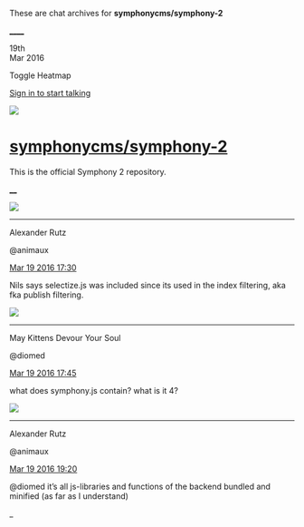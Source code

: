 These are chat archives for **symphonycms/symphony-2**

[__](/symphonycms/symphony-2/archives/2016/03/20)[__](/symphonycms/symphony-2/archives/2016/03/18)

19th  
Mar 2016

Toggle Heatmap

[Sign in to start talking](/login?action=login&button=archive-login)

![](https://avatars-02.gitter.im/group/iv/3/57542c45c43b8c601977197e?s=48)

#  [symphonycms/symphony-2](/symphonycms/symphony-2)

This is the official Symphony 2 repository.

[ __](/orgs/symphonycms/rooms "More symphonycms rooms")

![](https://avatars2.githubusercontent.com/u/446874?v=3&s=30)

____

Alexander Rutz

@animaux

[Mar 19 2016
17:30](https://gitter.im/symphonycms/symphony-2?at=56ed8ca7ce5b0c6e7a1c0dff)

Nils says selectize.js was included since its used in the index filtering, aka
fka publish filtering.

![](https://avatars1.githubusercontent.com/u/72777?v=3&s=30)

____

May Kittens Devour Your Soul

@diomed

[Mar 19 2016
17:45](https://gitter.im/symphonycms/symphony-2?at=56ed90220d69dfd1222137ac)

what does symphony.js contain? what is it 4?

![](https://avatars2.githubusercontent.com/u/446874?v=3&s=30)

____

Alexander Rutz

@animaux

[Mar 19 2016
19:20](https://gitter.im/symphonycms/symphony-2?at=56eda6638680486236c15348)

@diomed it’s all js-libraries and functions of the backend bundled and
minified (as far as I understand)

_

